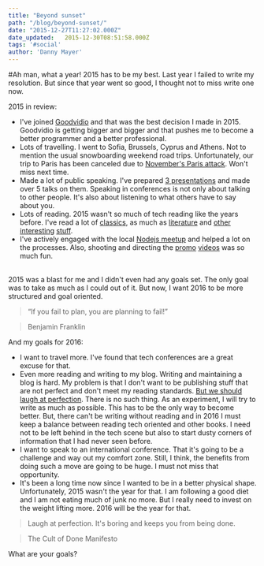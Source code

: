 ```yaml
---
title: "Beyond sunset"
path: "/blog/beyond-sunset/"
date: "2015-12-27T11:27:02.000Z"
date_updated:   2015-12-30T08:51:58.000Z
tags: '#social'
author: 'Danny Mayer'
---
```


#Ah man, what a year! 2015 has to be my best. Last year I failed to write my resolution. But since that year went so good, I thought not to miss write one now.

2015 in review:

* I've joined [Goodvidio](https://goodvid.io) and that was the best decision I made in 2015. Goodvidio is getting bigger and bigger and that pushes me to become a better programmer and a better professional.
* Lots of travelling. I went to Sofia, Brussels, Cyprus and Athens. Not to mention the usual snowboarding weekend road trips. Unfortunately, our trip to Paris has been canceled due to [November's Paris attack](https://en.wikipedia.org/wiki/November_2015_Paris_attacks). Won't miss next time.
* Made a lot of public speaking. I've prepared [3 presentations](https://slides.com/kostasbariotis/) and made over 5 talks on them. Speaking in conferences is not only about talking to other people. It's also about listening to what others have to say about you.
* Lots of reading. 2015 wasn't so much of tech reading like the years before. I've read a lot of [classics](https://en.wikipedia.org/wiki/Nineteen_Eighty-Four), as much as [literature](https://en.wikipedia.org/wiki/The_Saviors_of_God) and [other](https://37signals.com/rework/) [interesting](http://zerotoonebook.com/) [stuff](https://en.wikipedia.org/wiki/The_Shock_Doctrine).
* I've actively engaged with the local [Nodejs meetup](http://www.meetup.com/Thessaloniki-Node-js-Meetup/) and helped a lot on the processes. Also, shooting and directing the [promo](https://vimeo.com/146544394) [videos](https://vimeo.com/138629583) was so much fun.

<br/>
2015 was a blast for me and I didn't even had any goals set. The only goal was to take as much as I could out of it. But now, I want 2016 to be more structured and goal oriented.

> “If you fail to plan, you are planning to fail!”

> Benjamin Franklin


And my goals for 2016:

* I want to travel more. I've found that tech conferences are a great excuse for that.
* Even more reading and writing to my blog. Writing and maintaining a blog is hard. My problem is that I don't want to be publishing stuff that are not perfect and don't meet my reading standards. [But we should laugh at perfection](http://lifehacker.com/5864004/the-done-manifesto-lays-out-13-ground-rules-for-getting-to-done). There is no such thing. As an experiment, I will try to write as much as possible. This has to be the only way to become better. But, there can't be writing without reading and in 2016 I must keep a balance between reading tech oriented and other books. I need not to be left behind in the tech scene but also to start dusty corners of information that I had never seen before.
* I want to speak to an international conference. That it's going to be a challenge and way out my comfort zone. Still, I think, the benefits from doing such a move are going to be huge. I must not miss that opportunity.
* It's been a long time now since I wanted to be in a better physical shape. Unfortunately, 2015 wasn't the year for that. I am following a good diet and I am not eating much of junk no more. But I really need  to invest on the weight lifting more. 2016 will be the year for that.

> Laugh at perfection. It's boring and keeps you from being done.

> The Cult of Done Manifesto


What are your goals?